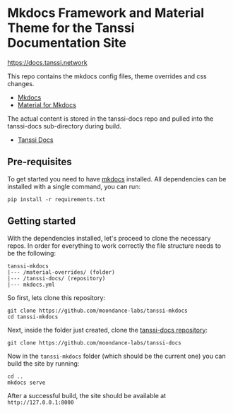 # Mkdocs Framework and Material Theme for the Tanssi Documentation Site
 
https://docs.tanssi.network

This repo contains the mkdocs config files, theme overrides and css changes.

- [Mkdocs](https://www.mkdocs.org/)
- [Material for Mkdocs](https://squidfunk.github.io/mkdocs-material/)

The actual content is stored in the tanssi-docs repo and pulled into the tanssi-docs sub-directory during build.

- [Tanssi Docs](https://github.com/moondance-labs/tanssi-docs)

## Pre-requisites

To get started you need to have [mkdocs](https://www.mkdocs.org/) installed. All dependencies can be installed with a single command, you can run:

```
pip install -r requirements.txt
```

## Getting started

With the dependencies installed, let's proceed to clone the necessary repos. In order for everything to work correctly the file structure needs to be the following:

```
tanssi-mkdocs
|--- /material-overrides/ (folder)
|--- /tanssi-docs/ (repository)
|--- mkdocs.yml
```

So first, lets clone this repository:

```
git clone https://github.com/moondance-labs/tanssi-mkdocs
cd tanssi-mkdocs
```

Next, inside the folder just created, clone the [tanssi-docs repository](https://github.com/moondance-labs/tanssi-docs):

```
git clone https://github.com/moondance-labs/tanssi-docs
```

Now in the `tanssi-mkdocs` folder (which should be the current one) you can build the site by running:

```
cd ..
mkdocs serve
```

After a successful build, the site should be available at `http://127.0.0.1:8000`
